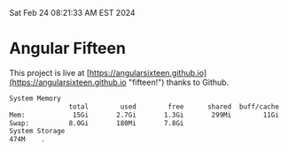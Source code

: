Sat Feb 24 08:21:33 AM EST 2024

# Angular Fifteen


This project is live at [https://angularsixteen.github.io](https://angularsixteen.github.io "fifteen!") thanks to Github.

```bash
System Memory
               total        used        free      shared  buff/cache   available
Mem:            15Gi       2.7Gi       1.3Gi       299Mi        11Gi        12Gi
Swap:          8.0Gi       180Mi       7.8Gi
System Storage
474M	.
```
